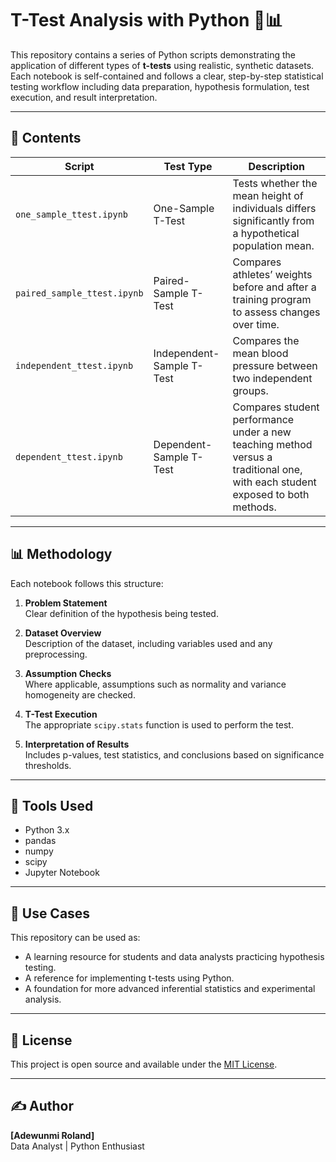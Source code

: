 # T-Test Analysis with Python 🧪📊

This repository contains a series of Python scripts demonstrating the application of different types of **t-tests** using realistic, synthetic datasets. Each notebook is self-contained and follows a clear, step-by-step statistical testing workflow including data preparation, hypothesis formulation, test execution, and result interpretation.

---

## 📁 Contents

| Script | Test Type | Description |
|--------|-----------|-------------|
| `one_sample_ttest.ipynb` | One-Sample T-Test | Tests whether the mean height of individuals differs significantly from a hypothetical population mean. |
| `paired_sample_ttest.ipynb` | Paired-Sample T-Test | Compares athletes’ weights before and after a training program to assess changes over time. |
| `independent_ttest.ipynb` | Independent-Sample T-Test | Compares the mean blood pressure between two independent groups. |
| `dependent_ttest.ipynb` | Dependent-Sample T-Test | Compares student performance under a new teaching method versus a traditional one, with each student exposed to both methods. |

---

## 📊 Methodology

Each notebook follows this structure:

1. **Problem Statement**  
   Clear definition of the hypothesis being tested.

2. **Dataset Overview**  
   Description of the dataset, including variables used and any preprocessing.

3. **Assumption Checks**  
   Where applicable, assumptions such as normality and variance homogeneity are checked.

4. **T-Test Execution**  
   The appropriate `scipy.stats` function is used to perform the test.

5. **Interpretation of Results**  
   Includes p-values, test statistics, and conclusions based on significance thresholds.

---

## 🧰 Tools Used

- Python 3.x  
- pandas
- numpy  
- scipy  
- Jupyter Notebook

---

## 📌 Use Cases

This repository can be used as:

- A learning resource for students and data analysts practicing hypothesis testing.
- A reference for implementing t-tests using Python.
- A foundation for more advanced inferential statistics and experimental analysis.

---

## 📜 License

This project is open source and available under the [MIT License](LICENSE).

---

## ✍️ Author

**[Adewunmi Roland]**  
Data Analyst | Python Enthusiast  
